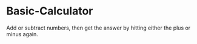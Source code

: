 # Basic-Calculator
Add or subtract numbers, then get the answer by hitting either the plus or minus again.

